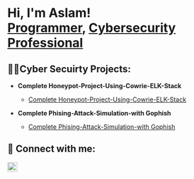 <h1>Hi, I'm Aslam! <br/><a href="https://github.com/joshmadakor1">Programmer</a>, <a href="https://www.linkedin.com/in/aslam-bwanika/">Cybersecurity Professional</a></a></h1>

<h2>👨‍💻Cyber Secuirty Projects:</h2>


 
- <b>Complete Honeypot-Project-Using-Cowrie-ELK-Stack </b>
  - [Complete Honeypot-Project-Using-Cowrie-ELK-Stack ](https://github.com/immanuellee/Honeypot-Project-Using-Cowrie-ELK-Stack)

- <b>Complete Phising-Attack-Simulation-with Gophish </b>
  - [Complete Phising-Attack-Simulation-with Gophish](https://github.com/immanuellee/Phishing-Attack-Simulation-with-Gophish)


<h2> 🤳 Connect with me:</h2>


[<img align="left" alt="JoshMadakor | LinkedIn" width="22px" src="https://cdn.jsdelivr.net/npm/simple-icons@v3/icons/linkedin.svg" />][linkedin]



[linkedin]: https://www.linkedin.com/in/aslam-bwanika/

<!--
**joshmadakor1/joshmadakor1** is a ✨ _special_ ✨ repository because its `README.md` (this file) appears on your GitHub profile.

Here are some ideas to get you started:

- 🔭 I’m currently working on ...
- 🌱 I’m currently learning ...
- 👯 I’m looking to collaborate on ...
- 🤔 I’m looking for help with ...
- 💬 Ask me about ...
- 📫 How to reach me: ...
- 😄 Pronouns: ...
- ⚡ Fun fact: ...
-->
